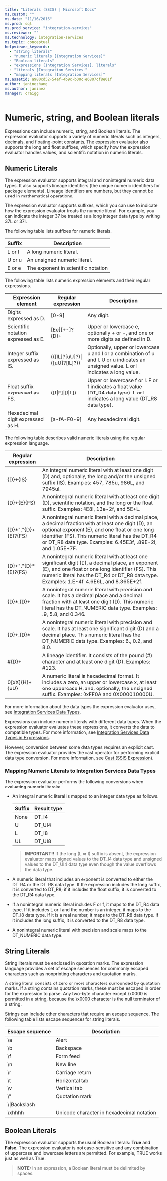 ```yaml
---
title: "Literals (SSIS) | Microsoft Docs"
ms.custom: ""
ms.date: "11/16/2016"
ms.prod: sql
ms.prod_service: "integration-services"
ms.reviewer: ""
ms.technology: integration-services
ms.topic: conceptual
helpviewer_keywords: 
  - "string literals"
  - "numeric literals [Integration Services]"
  - "Boolean literals"
  - "expressions [Integration Services], literals"
  - "literals [Integration Services]"
  - "mapping literals [Integration Services]"
ms.assetid: a980cd52-54ef-4b9c-b00c-e6807cf8e01f
author: janinezhang
ms.author: janinez
manager: craigg
---
```

# Numeric, string, and Boolean literals
 Expressions can include numeric, string, and Boolean literals. The expression evaluator supports a variety of numeric literals such as integers, decimals, and floating-point constants. The expression evaluator also supports the long and float suffixes, which specify how the expression evaluator handles values, and scientific notation in numeric literals.  
  
## Numeric Literals  
 The expression evaluator supports integral and nonintegral numeric data types. It also supports lineage identifiers (the unique numeric identifiers for package elements). Lineage identifiers are numbers, but they cannot be used in mathematical operations.  
  
 The expression evaluator supports suffixes, which you can use to indicate how the expression evaluator treats the numeric literal. For example, you can indicate the integer 37 be treated as a long integer data type by writing 37L or 37l.  
  
 The following table lists suffixes for numeric literals.  
  
|Suffix|Description|  
|------------|-----------------|  
|L or l|A long numeric literal.|  
|U or u|An unsigned numeric literal.|  
|E or e|The exponent in scientific notation|  
  
 The following table lists numeric expression elements and their regular expressions.  
  
|Expression element|Regular expression|Description|  
|------------------------|------------------------|-----------------|  
|Digits expressed as D.|[0-9]|Any digit.|  
|Scientific notation expressed as E.|[Ee][+-]?{D}+|Upper or lowercase e, optionally + or -, and one or more digits as defined in D.|  
|Integer suffix expressed as IS.|(([lL]?[uU]?)&#124;([uU]?[lL]?))|Optionally, upper or lowercase u and l or a combination of u and l. U or u indicates an unsigned value. L or l indicates a long value.|  
|Float suffix expressed as FS.|([f&#124;F]&#124;[l&#124;L])|Upper or lowercase f or l. F or f indicates a float value (DT_R4 data type). L or l indicates a long value (DT_R8 data type).|  
|Hexadecimal digit expressed as H.|[a-fA-F0-9]|Any hexadecimal digit.|  
  
 The following table describes valid numeric literals using the regular expression language.  
  
|Regular expression|Description|  
|------------------------|-----------------|  
|{D}+{IS}|An integral numeric literal with at least one digit (D) and, optionally, the long and/or the unsigned suffix (IS).  Examples: 457, 785u, 986L, and 7945ul.|  
|{D}+{E}{FS}|A nonintegral numeric literal with at least one digit (D), scientific notation, and the long or the float suffix.  Examples: 4E8l, 13e-2f, and 5E+L.|  
|{D}*"."{D}+{E}?{FS}|A nonintegral numeric literal with a decimal place, a decimal fraction with at least one digit (D), an optional exponent (E), and one float or one long identifier (FS). This numeric literal has the DT_R4 or DT_R8 data type.  Examples: 6.45E3f, .89E-2l, and 1.05E+7F.|  
|{D}+"."{D}*{E}?{FS}|A nonintegral numeric literal with at least one significant digit (D), a decimal place, an exponent (E), and one float or one long identifier (FS). This numeric literal has the DT_R4 or DT_R8 data type.  Examples: 1.E-4f, 4.6E6L, and 8.365E+2f.|  
|{D}*.{D}+|A nonintegral numeric literal with precision and scale. It has a decimal place and a decimal fraction with at least one digit (D). This numeric literal has the DT_NUMERIC data type.  Examples: .9, 5.8, and 0.346.|  
|{D}+.{D}*|A nonintegral numeric literal with precision and scale. It has at least one significant digit (D) and a decimal place. This numeric literal has the DT_NUMERIC data type.  Examples: 6., 0.2, and 8.0.|  
|#{D}+|A lineage identifier. It consists of the pound (#) character and at least one digit (D). Examples: #123.|  
|0[xX]{H}+{uU}|A numeric literal in hexadecimal format. It includes a zero, an upper or lowercase x, at least one uppercase H, and, optionally, the unsigned suffix. Examples: 0xFF0A and 0X000010000U.|  
  
 For more information about the data types the expression evaluator uses, see [Integration Services Data Types](../../integration-services/data-flow/integration-services-data-types.md).  
  
 Expressions can include numeric literals with different data types. When the expression evaluator evaluates these expressions, it converts the data to compatible types. For more information, see [Integration Services Data Types in Expressions](../../integration-services/expressions/integration-services-data-types-in-expressions.md).  
  
 However, conversion between some data types requires an explicit cast. The expression evaluator provides the cast operator for performing explicit data type conversion. For more information, see [Cast &#40;SSIS Expression&#41;](../../integration-services/expressions/cast-ssis-expression.md).  
  
### Mapping Numeric Literals to Integration Services Data Types  
 The expression evaluator performs the following conversions when evaluating numeric literals:  
  
-   An integral numeric literal is mapped to an integer data type as follows.  
  
    |Suffix|Result type|  
    |------------|-----------------|  
    |None|DT_I4|  
    |U|DT_UI4|  
    |L|DT_I8|  
    |UL|DT_UI8|  
  
    > **IMPORTANT!!** If the long (L or l) suffix is absent, the expression evaluator maps signed values to the DT_I4 data type and unsigned values to the DT_UI4 data type even though the value overflows the data type.  
  
-   A numeric literal that includes an exponent is converted to either the DT_R4 or the DT_R8 data type. If the expression includes the long suffix, it is converted to DT_R8; if it includes the float suffix, it is converted to the DT_R4 data type.  
  
-   If a nonintegral numeric literal includes F or f, it maps to the DT_R4 data type. If it includes L or l and the number is an integer, it maps to the DT_I8 data type. If it is a real number, it maps to the DT_R8 data type. If it includes the long suffix, it is converted to the DT_R8 data type.  
  
-   A nonintegral numeric literal with precision and scale maps to the DT_NUMERIC data type.  
  
## String Literals  
 String literals must be enclosed in quotation marks. The expression language provides a set of escape sequences for commonly escaped characters such as nonprinting characters and quotation marks.  
  
 A string literal consists of zero or more characters surrounded by quotation marks. If a string contains quotation marks, these must be escaped in order for the expression to parse. Any two-byte character except \x0000 is permitted in a string, because the \x0000 character is the null terminator of a string.  
  
 Strings can include other characters that require an escape sequence. The following table lists escape sequences for string literals.  
  
|Escape sequence|Description|  
|---------------------|-----------------|  
|\a|Alert|  
|\b|Backspace|  
|\f|Form feed|  
|\n|New line|  
|\r|Carriage return|  
|\t|Horizontal tab|  
|\v|Vertical tab|  
|\\"|Quotation mark|  
|\\\|Backslash|  
|\xhhhh|Unicode character in hexadecimal notation|  
  
## Boolean Literals  
 The expression evaluator supports the usual Boolean literals: **True** and **False**. The expression evaluator is not case-sensitive and any combination of uppercase and lowercase letters are permitted. For example, TRUE works just as well as True.  
  
> **NOTE:** In an expression, a Boolean literal must be delimited by spaces.  
  
  
